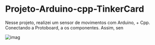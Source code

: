 # Projeto-Arduino-cpp-TinkerCard
 
  Nesse projeto, realizei um sensor de movimentos com Arduino, + Cpp. Conectando a Protoboard, a os componentes. Assim, sen
  
![imag](https://github.com/user-attachments/assets/a318b6ee-bb10-40b8-add4-95fb8471fec1)
